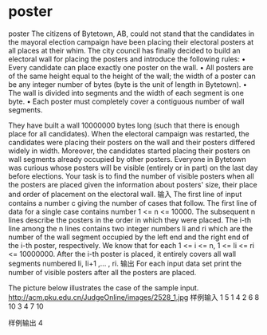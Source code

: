 # poster
poster
The citizens of Bytetown, AB, could not stand that the candidates in the mayoral election campaign have been placing their electoral posters at all places at their whim. The city council has finally decided to build an electoral wall for placing the posters and introduce the following rules: 
•	Every candidate can place exactly one poster on the wall. 
•	All posters are of the same height equal to the height of the wall; the width of a poster can be any integer number of bytes (byte is the unit of length in Bytetown). 
•	The wall is divided into segments and the width of each segment is one byte. 
•	Each poster must completely cover a contiguous number of wall segments.

They have built a wall 10000000 bytes long (such that there is enough place for all candidates). When the electoral campaign was restarted, the candidates were placing their posters on the wall and their posters differed widely in width. Moreover, the candidates started placing their posters on wall segments already occupied by other posters. Everyone in Bytetown was curious whose posters will be visible (entirely or in part) on the last day before elections. 
Your task is to find the number of visible posters when all the posters are placed given the information about posters' size, their place and order of placement on the electoral wall. 
输入
The first line of input contains a number c giving the number of cases that follow. The first line of data for a single case contains number 1 <= n <= 10000. The subsequent n lines describe the posters in the order in which they were placed. The i-th line among the n lines contains two integer numbers li and ri which are the number of the wall segment occupied by the left end and the right end of the i-th poster, respectively. We know that for each 1 <= i <= n, 1 <= li <= ri <= 10000000. After the i-th poster is placed, it entirely covers all wall segments numbered li, li+1 ,... , ri.
输出
For each input data set print the number of visible posters after all the posters are placed. 

The picture below illustrates the case of the sample input. 
http://acm.pku.edu.cn/JudgeOnline/images/2528_1.jpg
样例输入
1
5
1 4
2 6
8 10
3 4
7 10

样例输出
4
